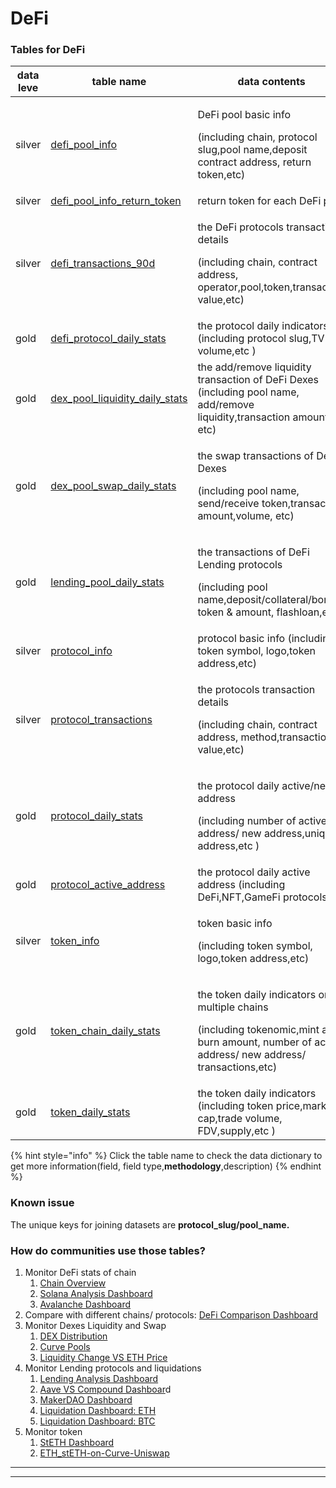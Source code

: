 # DeFi

### **Tables for DeFi**

| data leve | table name                                                                                                                                         | data contents                                                                                                                                                  |
| --------- | -------------------------------------------------------------------------------------------------------------------------------------------------- | -------------------------------------------------------------------------------------------------------------------------------------------------------------- |
| silver    | [defi\_pool\_info](https://www.footprint.network/@Footprint/Table-Info-Dashboard?table\_name=defi\_pool\_info)                                     | <p>DeFi pool basic info</p><p>(including chain, protocol slug,pool name,deposit contract address, return token,etc)</p>                                        |
| silver    | [defi\_pool\_info\_return\_token](https://www.footprint.network/@Footprint/Table-Info-Dashboard?table\_name=defi\_pool\_info\_return\_token)       | return token for each DeFi pool                                                                                                                                |
| silver    | [defi\_transactions\_90d](https://www.footprint.network/@Footprint/Table-Info-Dashboard?table\_name=defi\_transactions\_90d)                       | <p>the DeFi protocols transaction details</p><p>(including chain, contract address, operator,pool,token,transaction value,etc)</p>                             |
| gold      | [defi\_protocol\_daily\_stats](https://www.footprint.network/@Footprint/Table-Info-Dashboard?table\_name=defi\_protocol\_daily\_stats)             | the protocol daily indicators (including protocol slug,TVL, volume,etc )                                                                                       |
| gold      | [dex\_pool\_liquidity\_daily\_stats](https://www.footprint.network/@Footprint/Table-Info-Dashboard?table\_name=dex\_pool\_liquidity\_daily\_stats) | the add/remove liquidity transaction of DeFi Dexes (including pool name, add/remove liquidity,transaction amount, etc)                                         |
| gold      | [dex\_pool\_swap\_daily\_stats](https://www.footprint.network/@Footprint/Table-Info-Dashboard?table\_name=dex\_pool\_swap\_daily\_stats)           | <p>the swap transactions of DeFi Dexes</p><p>(including pool name, send/receive token,transaction amount,volume, etc)</p>                                      |
| gold      | [lending\_pool\_daily\_stats](https://www.footprint.network/@Footprint/Table-Info-Dashboard?table\_name=lending\_pool\_daily\_stats)               | <p>the transactions of DeFi Lending protocols</p><p>(including pool name,deposit/collateral/borrow token &#x26; amount, flashloan,etc)</p>                     |
| silver    | [protocol\_info](https://www.footprint.network/@Footprint/Table-Info-Dashboard?table\_name=protocol\_info)                                         | protocol basic info (including token symbol, logo,token address,etc)                                                                                           |
| silver    | [protocol\_transactions](https://www.footprint.network/@Footprint/Table-Info-Dashboard?table\_name=protocol\_transactions)                         | <p>the protocols transaction details</p><p>(including chain, contract address, method,transaction value,etc)</p>                                               |
| gold      | [protocol\_daily\_stats](https://www.footprint.network/@Footprint/Table-Info-Dashboard?table\_name=protocol\_daily\_stats)                         | <p>the protocol daily active/new address</p><p>(including number of active address/ new address,unique address,etc )</p>                                       |
| gold      | [protocol\_active\_address](https://www.footprint.network/@Footprint/Table-Info-Dashboard?table\_name=protocol\_active\_address)                   | the protocol daily active address (including DeFi,NFT,GameFi protocols)                                                                                        |
| silver    | [token\_info](https://www.footprint.network/@Footprint/Table-Info-Dashboard?table\_name=token\_info)                                               | <p>token basic info</p><p>(including token symbol, logo,token address,etc)</p>                                                                                 |
| gold      | [token\_chain\_daily\_stats](https://www.footprint.network/@Footprint/Table-Info-Dashboard?table\_name=token\_chain\_daily\_stats)                 | <p>the token daily indicators on multiple chains</p><p>(including tokenomic,mint and burn amount, number of active address/ new address/ transactions,etc)</p> |
| gold      | [token\_daily\_stats](https://www.footprint.network/@Footprint/Table-Info-Dashboard?table\_name=token\_daily\_stats)                               | the token daily indicators (including token price,market cap,trade volume, FDV,supply,etc )                                                                    |

{% hint style="info" %}
Click the table name to check the data dictionary to get more information(field, field type,**methodology**,description)
{% endhint %}

### Known issue

The unique keys for joining datasets are **protocol\_slug/pool\_name.**

### How do communities use those tables?

1. Monitor DeFi stats of chain
   1. [Chain Overview](https://www.footprint.network/guest/dashboard/35dfdf0f-5c59-4504-9907-7374eae92981?date\_filter=past90days)
   2. [Solana Analysis Dashboard](https://www.footprint.network/guest/dashboard/e22e8f10-57e5-4ce8-bb34-aa8d1c65bbe1?date\_filter=2021-02-28\~)
   3. [Avalanche Dashboard](https://www.footprint.network/guest/dashboard/96093ae3-60a9-4fef-a4d3-6cb27c239f78?date=past360days)
2. Compare with different chains/ protocols: [DeFi Comparison Dashboard](https://www.footprint.network/guest/dashboard/f9786627-920e-4a57-9097-3ee2ca502736?time=past30days\&token1=aave\&token2=sushiswap)
3. Monitor Dexes Liquidity and Swap
   1. [DEX Distribution](https://www.footprint.network/guest/dashboard/cfae1cb0-2809-40cc-b5af-2ec16cadabd0)
   2. [Curve Pools](https://www.footprint.network/guest/dashboard/a955803b-adbc-45ab-baee-61b233319f2c?date=past60days\&project=Curve)
   3. [Liquidity Change VS ETH Price](https://www.footprint.network/guest/dashboard/f15a0434-3481-46c0-96ef-a311ae2dde14)
4. Monitor Lending protocols and liquidations
   1. [Lending Analysis Dashboard](https://www.footprint.network/guest/dashboard/fcc3f337-d039-4e8b-8524-71e767e77082?date=past90days\&protocol\_slug=aave\&symbol=aave)
   2. [Aave VS Compound Dashboar](https://www.footprint.network/guest/dashboard/9819c526-4bc6-4b58-9f30-70ee2401994a)d
   3. [MakerDAO Dashboard](https://www.footprint.network/guest/dashboard/6f1c3dfc-2a95-41a6-aca5-d621340de540?date\_filter=past6months\~)
   4. [Liquidation Dashboard: ETH](https://www.footprint.network/guest/dashboard/8c1242d1-e677-424f-b11d-1796decb9986?date\_filter=past60days)
   5. [Liquidation Dashboard: BTC](https://www.footprint.network/guest/dashboard/6f6d6f35-6173-479b-85d6-7b998c3ed06e?date\_filter=past30days)
5. Monitor token
   1. [StETH Dashboard](https://www.footprint.network/guest/dashboard/ccf6f47f-c1a5-46cf-8bba-caabb89287be?token\_symbol=steth\&date=past90days)
   2. [ETH\_stETH-on-Curve-Uniswap](https://www.footprint.network/guest/dashboard/0a008f14-b6cf-44d4-9b0e-47b96a0dd9b9)

***

***
